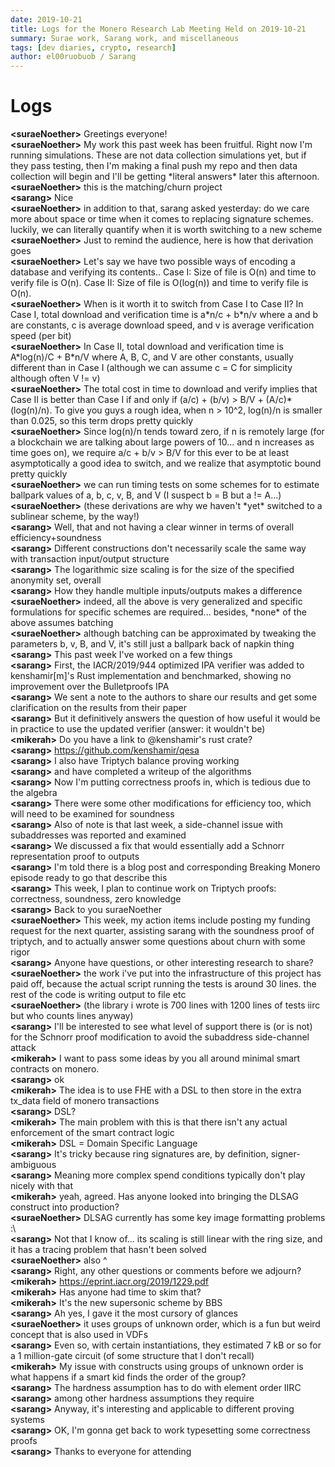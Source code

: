 ```yaml
---
date: 2019-10-21
title: Logs for the Monero Research Lab Meeting Held on 2019-10-21
summary: Surae work, Sarang work, and miscellaneous
tags: [dev diaries, crypto, research]
author: el00ruobuob / Sarang
---
```


# Logs  

**\<suraeNoether>** Greetings everyone!  
**\<suraeNoether>** My work this past week has been fruitful. Right now I'm running simulations. These are not data collection simulations yet, but if they pass testing,  then I'm making a final push my repo and then data collection will begin and I'll be getting \*literal answers\* later this afternoon.  
**\<suraeNoether>** this is the matching/churn project  
**\<sarang>** Nice  
**\<suraeNoether>** in addition to that, sarang asked yesterday: do we care more about space or time when it comes to replacing signature schemes. luckily, we can literally quantify when it is worth switching to a new scheme  
**\<suraeNoether>** Just to remind the audience, here is how that derivation goes  
**\<suraeNoether>** Let's say we have two possible ways of encoding a database and verifying its contents.. Case I: Size of file is O(n) and time to verify file is O(n).  Case II: Size of file is O(log(n)) and time to verify file is O(n).  
**\<suraeNoether>** When is it worth it to switch from Case I to Case II? In Case I, total download and verification time is a\*n/c + b\*n/v where a and b are constants, c is average download speed, and v is average verification speed (per bit)  
**\<suraeNoether>** In Case II, total download and verification time is A\*log(n)/C + B\*n/V where A, B, C, and V are other constants, usually different than in Case I (although we can assume c = C for simplicity although often V != v)  
**\<suraeNoether>** The total cost in time to download and verify implies that Case II is better than Case I if and only if (a/c) + (b/v) > B/V + (A/c)\*(log(n)/n). To give you guys a rough idea, when n > 10^2, log(n)/n is smaller than 0.025, so this term drops pretty quickly  
**\<suraeNoether>** Since log(n)/n tends toward zero, if n is remotely large (for a blockchain we are talking about large powers of 10... and n increases as time goes on), we require a/c + b/v > B/V for this ever to be at least asymptotically a good idea to switch, and we realize that asymptotic bound pretty quickly  
**\<suraeNoether>** we can run timing tests on some schemes for to estimate ballpark values of a, b, c, v, B, and V (I suspect b = B but a != A...)  
**\<suraeNoether>** (these derivations are why we haven't \*yet\* switched to a sublinear scheme, by the way!)  
**\<sarang>** Well, that and not having a clear winner in terms of overall efficiency+soundness  
**\<sarang>** Different constructions don't necessarily scale the same way with transaction input/output structure  
**\<sarang>** The logarithmic size scaling is for the size of the specified anonymity set, overall  
**\<sarang>** How they handle multiple inputs/outputs makes a difference  
**\<suraeNoether>** indeed, all the above is very generalized and specific formulations for specific schemes are required... besides, \*none\* of the above assumes batching  
**\<suraeNoether>** although batching can be approximated by tweaking the parameters b, v, B, and V, it's still just a ballpark back of napkin thing  
**\<sarang>** This past week I've worked on a few things  
**\<sarang>** First, the IACR/2019/944 optimized IPA verifier was added to kenshamir[m]'s Rust implementation and benchmarked, showing no improvement over the Bulletproofs IPA  
**\<sarang>** We sent a note to the authors to share our results and get some clarification on the results from their paper  
**\<sarang>** But it definitively answers the question of how useful it would be in practice to use the updated verifier (answer: it wouldn't be)  
**\<mikerah>** Do you have a link to @kenshamir's rust crate?  
**\<sarang>** https://github.com/kenshamir/qesa  
**\<sarang>** I also have Triptych balance proving working  
**\<sarang>** and have completed a writeup of the algorithms  
**\<sarang>** Now I'm putting correctness proofs in, which is tedious due to the algebra  
**\<sarang>** There were some other modifications for efficiency too, which will need to be examined for soundness  
**\<sarang>** Also of note is that last week, a side-channel issue with subaddresses was reported and examined  
**\<sarang>** We discussed a fix that would essentially add a Schnorr representation proof to outputs  
**\<sarang>** I'm told there is a blog post and corresponding Breaking Monero episode ready to go that describe this  
**\<sarang>** This week, I plan to continue work on Triptych proofs: correctness, soundness, zero knowledge  
**\<sarang>** Back to you suraeNoether   
**\<suraeNoether>** This week, my action items include posting my funding request for the next quarter, assisting sarang with the soundness proof of triptych, and to actually answer some questions about churn with some rigor  
**\<sarang>** Anyone have questions, or other interesting research to share?  
**\<suraeNoether>** the work i've put into the infrastructure of this project has paid off, because the actual script running the tests is around 30 lines. the rest of the code is writing output to file etc  
**\<suraeNoether>** (the library i wrote is 700 lines with 1200 lines of tests iirc but who counts lines anyway)  
**\<sarang>** I'll be interested to see what level of support there is (or is not) for the Schnorr proof modification to avoid the subaddress side-channel attack  
**\<mikerah>** I want to pass some ideas by you all around minimal smart contracts on monero.  
**\<sarang>** ok  
**\<mikerah>** The idea is to use FHE with a DSL to then store in the extra tx\_data field of monero transactions  
**\<sarang>** DSL?  
**\<mikerah>** The main problem with this is that there isn't any actual enforcement of the smart contract logic  
**\<mikerah>** DSL = Domain Specific Language  
**\<sarang>** It's tricky because ring signatures are, by definition, signer-ambiguous  
**\<sarang>** Meaning more complex spend conditions typically don't play nicely with that  
**\<mikerah>** yeah, agreed. Has anyone looked into bringing the DLSAG construct into production?  
**\<suraeNoether>** DLSAG currently has some key image formatting problems :\\  
**\<sarang>** Not that I know of... its scaling is still linear with the ring size, and it has a tracing problem that hasn't been solved  
**\<suraeNoether>** also ^  
**\<sarang>** Right, any other questions or comments before we adjourn?  
**\<mikerah>** https://eprint.iacr.org/2019/1229.pdf  
**\<mikerah>** Has anyone had time to skim that?  
**\<mikerah>** It's the new supersonic scheme by BBS  
**\<sarang>** Ah yes, I gave it the most cursory of glances  
**\<suraeNoether>** it uses groups of unknown order, which is a fun but weird concept that is also used in VDFs  
**\<sarang>** Even so, with certain instantiations, they estimated 7 kB or so for a 1 million-gate circuit (of some structure that I don't recall)  
**\<mikerah>** My issue with constructs using groups of unknown order is what happens if a smart kid finds the order of the group?  
**\<sarang>** The hardness assumption has to do with element order IIRC  
**\<sarang>** among other hardness assumptions they require  
**\<sarang>** Anyway, it's interesting and applicable to different proving systems  
**\<sarang>** OK, I'm gonna get back to work typesetting some correctness proofs  
**\<sarang>** Thanks to everyone for attending  
